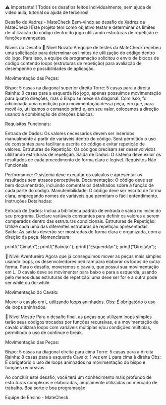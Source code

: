 ⚠️ Importante!!! Todos os desafios feitos individualmente, sem ajuda de video aula, tutorial ou ajuda de terceiros!

Desafio de Xadrez - MateCheck
Bem-vindo ao desafio de Xadrez da MateCheck! Este projeto tem como objetivo testar e determinar os limites de utilização do código dentro do jogo utilizando estruturas de repetição e funções avançadas.

Níveis do Desafio
🏅 Nível Novato
A equipe de testes da MateCheck recebeu uma solicitação para determinar os limites de utilização do código dentro do jogo. Para isso, a equipe de programação solicitou o envio de blocos de código contendo loops (estruturas de repetição) para avaliação de desempenho e possibilidades de aplicação.

Movimentação das Peças:

Bispo: 5 casas na diagonal superior direita
Torre: 5 casas para a direita
Rainha: 8 casas para a esquerda
No jogo, apenas possuímos movimentação para quatro direções, mas o Bispo se mexe na diagonal. Com isso, foi adicionada uma condição para movimentação dessa peça, em que, para movê-lo, utilizamos o comando printf e, em seu valor, colocamos a direção usando a combinação de direções básicas.

Requisitos Funcionais:

Entrada de Dados:
Os valores necessários devem ser inseridos manualmente a partir de variáveis dentro do código.
Será permitido o uso de constantes para facilitar a escrita do código e evitar repetição de valores.
Estruturas de Repetição:
Os códigos precisam ser desenvolvidos utilizando estruturas de repetição.
Saída de Dados:
O sistema deve exibir os resultados de cada procedimento de forma clara e legível.
Requisitos Não Funcionais:

Performance:
O sistema deve executar os cálculos e apresentar os resultados sem atrasos perceptíveis.
Documentação:
O código deve ser bem documentado, incluindo comentários detalhados sobre a função de cada parte do código.
Manutenibilidade:
O código deve ser escrito de forma clara, empregando nomes de variáveis que permitam o fácil entendimento.
Instruções Detalhadas:

Entrada de Dados:
Inclua a biblioteca padrão de entrada e saída no início do seu programa.
Declare variáveis constantes para definir os valores a serem comparados dentro das estruturas condicionais.
Estruturas de Repetição:
Utilize cada uma das diferentes estruturas de repetição apresentadas.
Saída:
As saídas deverão ser mostradas de forma clara e organizada, com a direção da peça.
Nomenclatura:

printf("Cima\n"); printf("Baixo\n"); printf("Esquerda\n"); printf("Direita\n");

🏅 Nível Aventureiro
Agora que já conseguimos mover as peças mais simples usando loops, os desenvolvedores pediram para elaborar os loops de outra forma. Para o desafio, moveremos o cavalo, que possui sua movimentação em L. O cavalo deve se movimentar para baixo e para a esquerda, usando pelo menos duas estruturas de repetição: uma deve ser for e a outra pode ser while ou do-while.

Movimentação do Cavalo:

Mover o cavalo em L utilizando loops aninhados. Obs: É obrigatório o uso de loops aninhados.

🥇 Nível Mestre
Para o desafio final, as peças que utilizam loops simples terão seus códigos trocados por funções recursivas, e a movimentação do cavalo utilizará loops com variáveis múltiplas e/ou condições múltiplas, permitindo o uso de continue e break.

Movimentação das Peças:

Bispo: 5 casas na diagonal direita para cima Torre: 5 casas para a direita Rainha: 8 casas para a esquerda Cavalo: 1 vez em L para cima à direita Obs: É obrigatório o uso de loops aninhados na movimentação do bispo e funções recursivas.

Ao concluir este desafio, você terá um conhecimento mais profundo de estruturas complexas e elaboradas, amplamente utilizadas no mercado de trabalho. Boa sorte e boa programação!

Equipe de Ensino - MateCheck